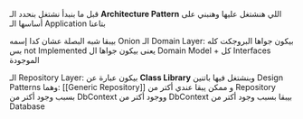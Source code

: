قبل ما بنبدأ نشتغل بنحدد الـ **Architecture Pattern** اللي هنشتغل عليها وهنبني على أساسها الـ Application بتاعنا

بيبقا شبه البصلة عشان كدا إسمه Onion
الـ Domain Layer: بيكون جواها البروجكت كله بس not Implemented 
يعنى بيكون جواها ال Domain Model + كل Interfaces الموجودة

الـ Repository Layer: بيكون عبارة عن **Class Library** وبنشتغل فيها باتنين Design Patterns وهما: [[Generic Repository]] و 
ممكن يبقا عندي أكتر من Repository بسبب وجود أكتر من DbContext ووجود أكتر من DbContext بيبقا بسبب وجود أكتر من Database